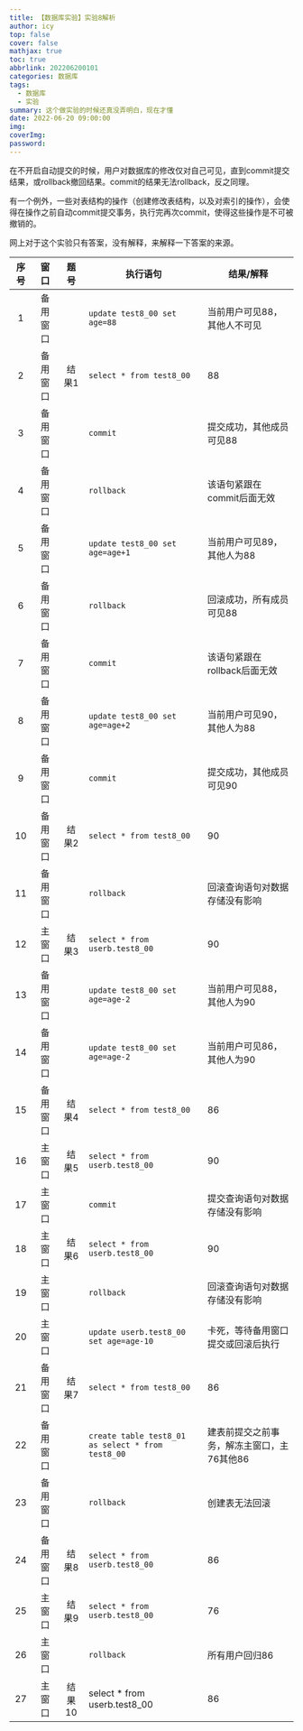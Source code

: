 ```yaml
---
title: 【数据库实验】实验8解析
author: icy
top: false
cover: false
mathjax: true
toc: true
abbrlink: 202206200101
categories: 数据库
tags:
  - 数据库
  - 实验
summary: 这个做实验的时候还真没弄明白，现在才懂
date: 2022-06-20 09:00:00
img:
coverImg:
password:
---
```


在不开启自动提交的时候，用户对数据库的修改仅对自己可见，直到commit提交结果，或rollback撤回结果。commit的结果无法rollback，反之同理。

有一个例外，一些对表结构的操作（创建修改表结构，以及对索引的操作），会使得在操作之前自动commit提交事务，执行完再次commit，使得这些操作是不可被撤销的。

网上对于这个实验只有答案，没有解释，来解释一下答案的来源。

| 序号 |   窗口   |  题号  | 执行语句                                          | 结果/解释                                  |
| :--: | :------: | :----: | ------------------------------------------------- | ------------------------------------------ |
|  1   | 备用窗口 |        | `update test8_00 set age=88`                      | 当前用户可见88，其他人不可见               |
|  2   | 备用窗口 | 结果1  | `select * from test8_00`                          | 88                                         |
|  3   | 备用窗口 |        | `commit`                                          | 提交成功，其他成员可见88                   |
|  4   | 备用窗口 |        | `rollback`                                        | 该语句紧跟在commit后面无效                 |
|  5   | 备用窗口 |        | `update test8_00 set age=age+1`                   | 当前用户可见89，其他人为88                 |
|  6   | 备用窗口 |        | `rollback`                                        | 回滚成功，所有成员可见88                   |
|  7   | 备用窗口 |        | `commit`                                          | 该语句紧跟在rollback后面无效               |
|  8   | 备用窗口 |        | `update test8_00 set age=age+2`                   | 当前用户可见90，其他人为88                 |
|  9   | 备用窗口 |        | `commit`                                          | 提交成功，其他成员可见90                   |
|  10  | 备用窗口 | 结果2  | `select * from test8_00`                          | 90                                         |
|  11  | 备用窗口 |        | `rollback`                                        | 回滚查询语句对数据存储没有影响             |
|  12  |  主窗口  | 结果3  | `select * from userb.test8_00`                    | 90                                         |
|  13  | 备用窗口 |        | `update test8_00 set age=age-2`                   | 当前用户可见88，其他人为90                 |
|  14  | 备用窗口 |        | `update test8_00 set age=age-2`                   | 当前用户可见86，其他人为90                 |
|  15  | 备用窗口 | 结果4  | `select * from test8_00`                          | 86                                         |
|  16  |  主窗口  | 结果5  | `select * from userb.test8_00`                    | 90                                         |
|  17  |  主窗口  |        | `commit`                                          | 提交查询语句对数据存储没有影响             |
|  18  |  主窗口  | 结果6  | `select * from userb.test8_00`                    | 90                                         |
|  19  |  主窗口  |        | `rollback`                                        | 回滚查询语句对数据存储没有影响             |
|  20  |  主窗口  |        | `update userb.test8_00 set age=age-10`            | 卡死，等待备用窗口提交或回滚后执行         |
|  21  | 备用窗口 | 结果7  | `select * from test8_00`                          | 86                                         |
|  22  | 备用窗口 |        | `create table test8_01 as select * from test8_00` | 建表前提交之前事务，解冻主窗口，主76其他86 |
|  23  | 备用窗口 |        | `rollback`                                        | 创建表无法回滚                             |
|  24  | 备用窗口 | 结果8  | `select * from userb.test8_00`                    | 86                                         |
|  25  |  主窗口  | 结果9  | `select * from userb.test8_00`                    | 76                                         |
|  26  |  主窗口  |        | `rollback`                                        | 所有用户回归86                             |
|  27  |  主窗口  | 结果10 | select * from userb.test8_00                      | 86                                         |


